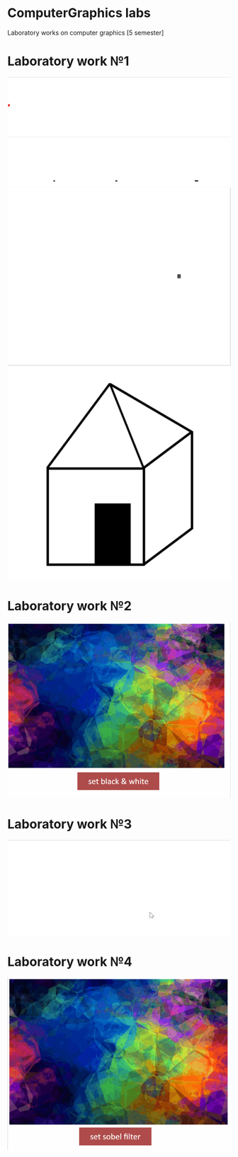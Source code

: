 # ComputerGraphics labs
Laboratory works on computer graphics [5 semester]

# Laboratory work №1
![](lab01/images/sinMotion.gif)
![](lab01/images/lissajousFigures.gif)
![](lab01/images/circularMotion.gif)
![](lab01/images/home.png)

# Laboratory work №2
![](lab02/images/lab02_gif.gif)

# Laboratory work №3
![](lab03/images/lab03_demo.gif)

# Laboratory work №4
![](lab04/images/lab04_demo.gif)
